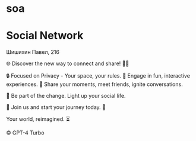 # soa

# Social Network

Шишихин Павел, 216

🌐 Discover the new way to connect and share! 🤝💡

🔒 Focused on Privacy - Your space, your rules.
🎉 Engage in fun, interactive experiences.
💬 Share your moments, meet friends, ignite conversations.

🌟 Be part of the change. Light up your social life.

🚀 Join us and start your journey today. 🌈

Your world, reimagined. ⏳

© GPT-4 Turbo
